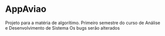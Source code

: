 # AppAviao
Projeto para a matéria de algorítimo. 
Primeiro semestre do curso de Análise e Desenvolvimento de Sistema
Os bugs serão alterados
